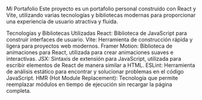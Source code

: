 Mi Portafolio
Este proyecto es un portafolio personal construido con React y Vite, utilizando varias tecnologías y bibliotecas modernas para proporcionar una experiencia de usuario atractiva y fluida.

Tecnologías y Bibliotecas Utilizadas
React: Biblioteca de JavaScript para construir interfaces de usuario.
Vite: Herramienta de construcción rápida y ligera para proyectos web modernos.
Framer Motion: Biblioteca de animaciones para React, utilizada para crear animaciones suaves e interactivas.
JSX: Sintaxis de extensión para JavaScript, utilizada para escribir elementos de React de manera similar a HTML.
ESLint: Herramienta de análisis estático para encontrar y solucionar problemas en el código JavaScript.
HMR (Hot Module Replacement): Tecnología que permite reemplazar módulos en tiempo de ejecución sin recargar la página completa.